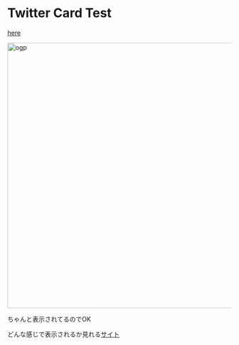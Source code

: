 # Twitter Card Test
[here](https://taiga248.github.io/TwitterCard/)


<img width="597" alt="ogp" src="https://user-images.githubusercontent.com/38455912/87228762-3bb38c00-c3de-11ea-8d4c-abf8e6bb6f58.png">

ちゃんと表示されてるのでOK

どんな感じで表示されるか見れる[サイト](https://cards-dev.twitter.com/validator)